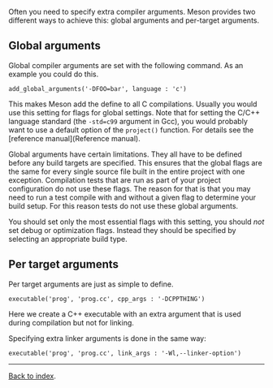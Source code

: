 Often you need to specify extra compiler arguments. Meson provides two different ways to achieve this: global arguments and per-target arguments.

Global arguments
--

Global compiler arguments are set with the following command. As an example you could do this.

```meson
add_global_arguments('-DFOO=bar', language : 'c')
```

This makes Meson add the define to all C compilations. Usually you would use this setting for flags for global settings. Note that for setting the C/C++ language standard (the `-std=c99` argument in Gcc), you would probably want to use a default option of the `project()` function. For details see the [reference manual](Reference manual).

Global arguments have certain limitations. They all have to be defined before any build targets are specified. This ensures that the global flags are the same for every single source file built in the entire project with one exception. Compilation tests that are run as part of your project configuration do not use these flags. The reason for that is that you may need to run a test compile with and without a given flag to determine your build setup. For this reason tests do not use these global arguments.

You should set only the most essential flags with this setting, you should *not* set debug or optimization flags. Instead they should be specified by selecting an appropriate build type.

Per target arguments
--

Per target arguments are just as simple to define.

```meson
executable('prog', 'prog.cc', cpp_args : '-DCPPTHING')
```

Here we create a C++ executable with an extra argument that is used during compilation but not for linking. 

Specifying extra linker arguments is done in the same way:

```meson
executable('prog', 'prog.cc', link_args : '-Wl,--linker-option')
```


---

[Back to index](Manual).
